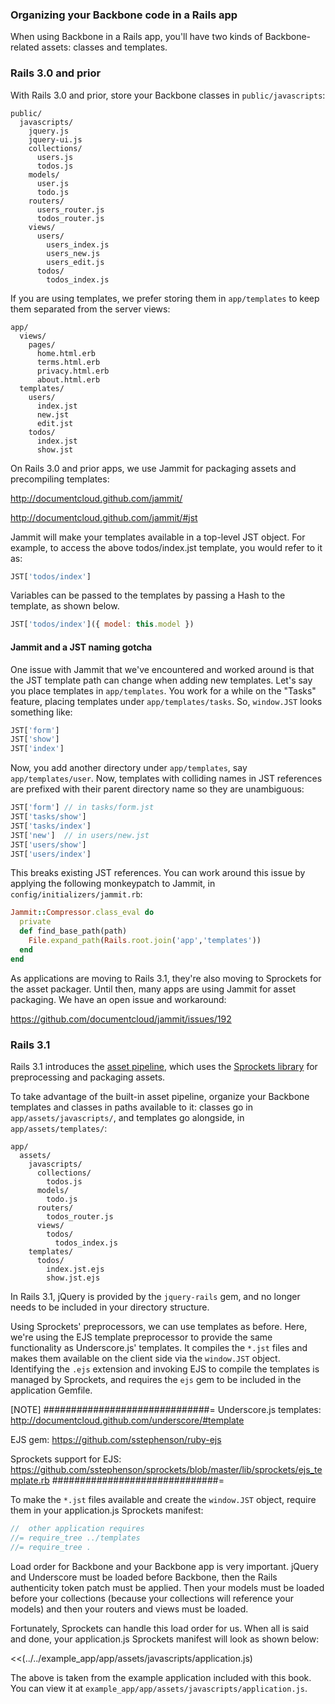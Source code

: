 ### Organizing your Backbone code in a Rails app

When using Backbone in a Rails app, you'll have two kinds of
Backbone-related assets: classes and templates.

### Rails 3.0 and prior

With Rails 3.0 and prior, store your Backbone classes in
`public/javascripts`:

~~~~
public/
  javascripts/
    jquery.js
    jquery-ui.js
    collections/
      users.js
      todos.js
    models/
      user.js
      todo.js
    routers/
      users_router.js
      todos_router.js
    views/
      users/
        users_index.js
        users_new.js
        users_edit.js
      todos/
        todos_index.js
~~~~

If you are using templates, we prefer storing them in `app/templates` to keep
them separated from the server views:

~~~~
app/
  views/
    pages/
      home.html.erb
      terms.html.erb
      privacy.html.erb
      about.html.erb
  templates/
    users/
      index.jst
      new.jst
      edit.jst
    todos/
      index.jst
      show.jst
~~~~

On Rails 3.0 and prior apps, we use Jammit for packaging assets and
precompiling templates:

<http://documentcloud.github.com/jammit/>

<http://documentcloud.github.com/jammit/#jst>

Jammit will make your templates available in a top-level JST object. For
example, to access the above todos/index.jst template, you would refer to it
as:

~~~~javascript
JST['todos/index']
~~~~

Variables can be passed to the templates by passing a Hash to the template, as
shown below.

~~~~javascript
JST['todos/index']({ model: this.model })
~~~~

#### Jammit and a JST naming gotcha

One issue with Jammit that we've encountered and worked around is that the JST
template path can change when adding new templates.  Let's say you place
templates in `app/templates`. You work for a while on the "Tasks" feature,
placing templates under `app/templates/tasks`. So, `window.JST` looks something
like:

~~~~javascript
JST['form']
JST['show']
JST['index']
~~~~

Now, you add another directory under `app/templates`, say `app/templates/user`.
Now, templates with colliding names in JST references are prefixed with their
 parent directory name so they are unambiguous:

~~~~javascript
JST['form'] // in tasks/form.jst
JST['tasks/show']
JST['tasks/index']
JST['new']  // in users/new.jst
JST['users/show']
JST['users/index']
~~~~

This breaks existing JST references. You can work around this issue by applying
the following monkeypatch to Jammit, in `config/initializers/jammit.rb`:

~~~~ruby
Jammit::Compressor.class_eval do
  private
  def find_base_path(path)
    File.expand_path(Rails.root.join('app','templates'))
  end
end
~~~~

As applications are moving to Rails 3.1, they're also moving to Sprockets for
the asset packager.  Until then, many apps are using Jammit for asset
packaging.  We have an open issue and workaround:

<https://github.com/documentcloud/jammit/issues/192>

### Rails 3.1

Rails 3.1 introduces the
[asset pipeline](http://guides.rubyonrails.org/asset_pipeline.html), which uses
the [Sprockets library](http://getsprockets.org) for preprocessing and packaging
assets.

To take advantage of the built-in asset pipeline, organize your Backbone
templates and classes in paths available to it: classes go in
`app/assets/javascripts/`, and templates go alongside, in
`app/assets/templates/`:

~~~~
app/
  assets/
    javascripts/
      collections/
        todos.js
      models/
        todo.js
      routers/
        todos_router.js
      views/
        todos/
          todos_index.js
    templates/
      todos/
        index.jst.ejs
        show.jst.ejs
~~~~

In Rails 3.1, jQuery is provided by the `jquery-rails` gem, and no longer
needs to be included in your directory structure.

Using Sprockets' preprocessors, we can use templates as before. Here, we're
using the EJS template preprocessor to provide the same functionality as
Underscore.js' templates.  It compiles the `*.jst` files and makes them
available on the client side via the `window.JST` object. Identifying the
`.ejs` extension and invoking EJS to compile the templates is managed by
Sprockets, and requires the `ejs` gem to be included in the application Gemfile.

[NOTE]
##############################=
Underscore.js templates:
<http://documentcloud.github.com/underscore/#template>

EJS gem:
<https://github.com/sstephenson/ruby-ejs>

Sprockets support for EJS:
<https://github.com/sstephenson/sprockets/blob/master/lib/sprockets/ejs_template.rb>
##############################=

To make the `*.jst` files available and create the `window.JST` object, require
them in your application.js Sprockets manifest:

~~~~javascript
//  other application requires
//= require_tree ../templates
//= require_tree .
~~~~

Load order for Backbone and your Backbone app is very
important. jQuery and Underscore must be loaded before Backbone, then
the Rails authenticity token patch must be applied. Then your models must be
loaded before your collections (because your collections will reference your
models) and then your routers and views must be loaded.

Fortunately, Sprockets can handle this load order for us. When all is said and
done, your application.js Sprockets manifest will look as shown below:

<<(../../example_app/app/assets/javascripts/application.js)

The above is taken from the example application included with this book. You
can view it at `example_app/app/assets/javascripts/application.js`.
